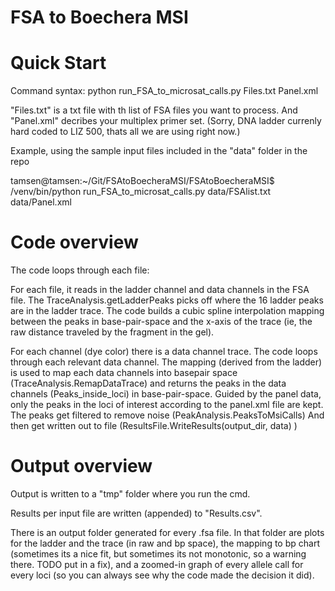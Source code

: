 # FSA to Boechera MSI


# Quick Start

Command syntax:  python run_FSA_to_microsat_calls.py Files.txt Panel.xml

"Files.txt" is a txt file with th list of FSA files you want to process.
And "Panel.xml" decribes your multiplex primer set.
(Sorry, DNA ladder currenly hard coded to LIZ 500, thats all we are using right now.)

Example, using the sample input files included in the "data" folder in the repo

tamsen@tamsen:~/Git/FSAtoBoecheraMSI/FSAtoBoecheraMSI$ /venv/bin/python run_FSA_to_microsat_calls.py data/FSAlist.txt data/Panel.xml


# Code overview

The code loops through each file:

For each file, it reads in the ladder channel and data channels in the FSA file.
  The  TraceAnalysis.getLadderPeaks picks off where the 16 ladder peaks are in the ladder trace.
  The code builds a cubic spline interpolation mapping between the peaks in base-pair-space and the x-axis of the trace (ie, the raw distance traveled by       the fragment in the gel).

For each channel (dye color) there is a data channel trace. The code loops through each relevant data channel.
    The mapping (derived from the ladder) is used to map each data channels into basepair space (TraceAnalysis.RemapDataTrace) and returns the peaks in the data channels (Peaks_inside_loci) in base-pair-space.
    Guided by the panel data, only the peaks in the loci of interest according to the panel.xml file are kept.
    The peaks get filtered to remove noise (PeakAnalysis.PeaksToMsiCalls)
    And then get written out to file (ResultsFile.WriteResults(output_dir, data) )


# Output overview

Output is written to a "tmp" folder where you run the cmd.

Results per input file are written (appended) to "Results.csv". 

There is an output folder generated for every .fsa file. In that folder are plots for the ladder and the trace (in raw and bp space), the mapping to bp chart (sometimes its a nice fit, but sometimes its not monotonic, so a warning there. TODO put in a fix), and a zoomed-in graph of every allele call for every loci (so you can always see why the code made the decision it did).
